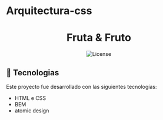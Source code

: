 # Arquitectura-css

<h1 align="center">Fruta & Fruto</h1>

<p align="center">
   <img alt="License" src="./assets/img/readme.png">

</p>

## 🚀 Tecnologias

Este proyecto fue desarrollado con las siguientes tecnologías:

- HTML e CSS
- BEM
- atomic design

 



